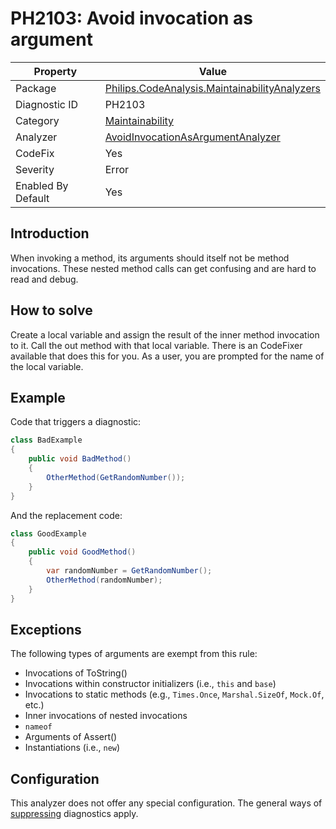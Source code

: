 # PH2103: Avoid invocation as argument

| Property | Value  |
|--|--|
| Package | [Philips.CodeAnalysis.MaintainabilityAnalyzers](https://www.nuget.org/packages/Philips.CodeAnalysis.MaintainabilityAnalyzers) |
| Diagnostic ID | PH2103 |
| Category  | [Maintainability](../Maintainability.md) |
| Analyzer | [AvoidInvocationAsArgumentAnalyzer](https://github.com/philips-software/roslyn-analyzers/blob/main/Philips.CodeAnalysis.MaintainabilityAnalyzers/Maintainability/AvoidInvocationAsArgumentAnalyzer.cs)
| CodeFix  | Yes |
| Severity | Error |
| Enabled By Default | Yes |

## Introduction

When invoking a method, its arguments should itself not be method invocations. These nested method calls can get confusing and are hard to read and debug.

## How to solve

Create a local variable and assign the result of the inner method invocation to it. Call the out method with that local variable. There is an CodeFixer available that does this for you. As a user, you are prompted for the name of the local variable.

## Example

Code that triggers a diagnostic:
``` cs
class BadExample
{
    public void BadMethod()
    {
        OtherMethod(GetRandomNumber());
    }
}

```

And the replacement code:
``` cs
class GoodExample
{
    public void GoodMethod() 
    {
        var randomNumber = GetRandomNumber();
        OtherMethod(randomNumber);
    }
}

```

## Exceptions

The following types of arguments are exempt from this rule:
* Invocations of ToString()
* Invocations within constructor initializers (i.e., `this` and `base`)
* Invocations to static methods (e.g., `Times.Once`, `Marshal.SizeOf`, `Mock.Of`, etc.)
* Inner invocations of nested invocations
* `nameof`
* Arguments of Assert()
* Instantiations (i.e., `new`)

## Configuration

This analyzer does not offer any special configuration. The general ways of [suppressing](https://learn.microsoft.com/en-us/dotnet/fundamentals/code-analysis/suppress-warnings) diagnostics apply.
